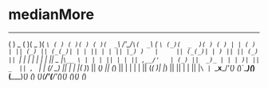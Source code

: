 # medianMore
 _       _  _____  ___    _   _  _   _  ___              ___    ___    _  _____  _   _ 
( )  _  ( )(  _  )(  _`\ ( ) ( )( ) ( )(  _`\    /'\_/`\(  _`\ (  _`\ (_)(  _  )( ) ( )
| | ( ) | || (_) || (_(_)| | | || | | || |_) )   |     || (_(_)| | ) || || (_) || `\| |
| | | | | ||  _  |`\__ \ | | | || | | || ,__/'   | (_) ||  _)_ | | | )| ||  _  || , ` |
| (_/ \_) || | | |( )_) || (_) || (_) || |       | | | || (_( )| |_) || || | | || |`\ |
`\___x___/'(_) (_)`\____)(_____)(_____)(_)       (_) (_)(____/'(____/'(_)(_) (_)(_) (_)
                                                                                       
                                                                                       
